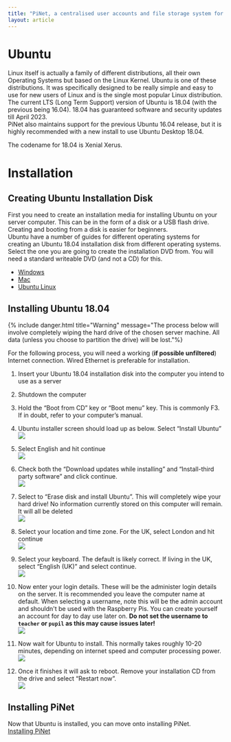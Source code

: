 ```yaml
---
title: "PiNet, a centralised user accounts and file storage system for a Raspberry Pi classroom."
layout: article
---
```


# Ubuntu

Linux itself is actually a family of different distributions, all their
own Operating Systems but based on the Linux Kernel. Ubuntu is one of
these distributions. It was specifically designed to be really simple
and easy to use for new users of Linux and is the single most popular
Linux distribution. The current LTS (Long Term Support) version of
Ubuntu is 18.04 (with the previous being 16.04). 18.04 has guaranteed
software and security updates till April 2023.   
PiNet also maintains support for the previous Ubuntu 16.04 release, but it is highly recommended with a new install to use Ubuntu Desktop 18.04.

The codename for 18.04 is Xenial Xerus.

# Installation

## Creating Ubuntu Installation Disk
First you need to create an installation media for installing Ubuntu on your server computer. This can be in the form of
a disk or a USB flash drive. Creating and booting from a disk is easier for beginners.   
Ubuntu have a number of guides for different operating systems for creating an Ubuntu 18.04 installation disk from 
different operating systems.   
Select the one you are going to create the installation DVD from. You will need a standard writeable DVD (and not a CD) for this.      
- [Windows](http://www.ubuntu.com/download/desktop/burn-a-dvd-on-windows)   
- [Mac](http://www.ubuntu.com/download/desktop/burn-a-dvd-on-mac-osx)   
- [Ubuntu Linux](http://www.ubuntu.com/download/desktop/burn-a-dvd-on-ubuntu)   

## Installing Ubuntu 18.04

{% include danger.html title="Warning" message="The process below will involve completely wiping the hard drive of the chosen server machine. All data (unless you choose to partition the drive) will be lost."%}

For the following process, you will need a working (**if possible unfiltered**) Internet connection.
Wired Ethernet is preferable for installation.

1.  Insert your Ubuntu 18.04 installation disk into the computer you
    intend to use as a server

2.  Shutdown the computer

3.  Hold the “Boot from CD” key or “Boot menu” key. This is commonly F3.
    If in doubt, refer to your computer’s manual.

4.  Ubuntu installer screen should load up as below. Select “Install
    Ubuntu”   
    ![](/assets/images/image2.jpeg)   
   
5.  Select English and hit continue   
    ![](/assets/images/image3.jpeg)
   
6.  Check both the “Download updates while installing” and
    “Install-third party software” and click
    continue.   
    ![](/assets/images/image4.jpeg)   
   
7.  Select to “Erase disk and install Ubuntu”. This will completely wipe
    your hard drive! No information currently stored on this computer
    will remain. It will all be deleted    
    ![](/assets/images/image5.jpeg)   
   
8.  Select your location and time zone. For the UK, select London and
    hit continue       
    ![](/assets/images/image6.jpeg)   
   
9.  Select your keyboard. The default is likely correct. If living in
    the UK, select “English (UK)” and select
    continue.   
    ![](/assets/images/image7.jpeg)
   
10. Now enter your login details. These will be the administer login
    details on the server. It is recommended you leave the computer name
    at default. When selecting a username, note this will be the admin account and shouldn't be used with the Raspberry Pis.
    You can create yourself an account for day to day use later on. **Do not set the username to ```teacher``` or ```pupil``` as this may cause issues later!**       
    ![](/assets/images/image8.jpeg)

11. Now wait for Ubuntu to install. This normally takes roughly 10-20
    minutes, depending on internet speed and computer processing power.   
    ![](/assets/images/image9.jpeg)

12. Once it finishes it will ask to reboot. Remove your installation CD
    from the drive and select “Restart now”.   
    ![](/assets/images/image10.jpeg)

## Installing PiNet

Now that Ubuntu is installed, you can move onto installing PiNet.   
[Installing PiNet](installing-PiNet.html)

